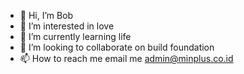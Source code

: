 - 👋 Hi, I’m Bob
- 👀 I’m interested in love
- 🌱 I’m currently learning life
- 💞️ I’m looking to collaborate on build foundation
- 📫 How to reach me email me admin@minplus.co.id

<!---
doctorrrrrrr/doctorrrrrrr is a ✨ special ✨ repository because its `README.md` (this file) appears on your GitHub profile.
You can click the Preview link to take a look at your changes.
--->
